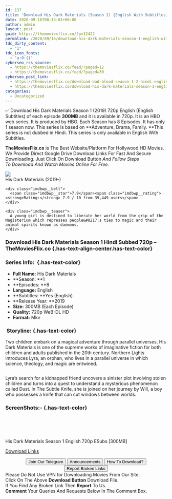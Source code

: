 ```yaml
---
id: 137
title: 'Download His Dark Materials (Season 1) {English With Subtitles} 720p WeB-HD [300MB]'
date: 2020-09-16T08:13:01+00:00
author: admin
layout: post
guid: https://themoviesflix.co/?p=12422
permalink: /2020/09/16/download-his-dark-materials-season-1-english-with-subtitles-720p-web-hd-300mb/
tdc_dirty_content:
  - "1"
tdc_icon_fonts:
  - 'a:0:{}'
cyberseo_rss_source:
  - https://themoviesflix.co/feed/?paged=12
  - https://themoviesflix.co/feed/?paged=30
cyberseo_post_link:
  - https://themoviesflix.co/download-bad-blood-season-1-2-hindi-english-720p-2/
  - https://themoviesflix.co/download-his-dark-materials-season-1-english-720p/
categories:
  - Uncategorized
---
```

✅ Download His Dark Materials Season 1 (2019)&nbsp;720p&nbsp;English (English Subtitles) of each episode&nbsp;**300MB**&nbsp;and it is available in&nbsp;720p. It is an HBO web&nbsp;series. It is produced by HBO. Each Season has 8 Episodes. It has only 1 season now. This series is based on&nbsp;**Adventure, Drama, Family.&nbsp;**This series is not dubbed in Hindi. This series is only available in English With Subtitles.

**TheMoviesFlix.co**&nbsp;is The Best Website/Platform For Hollywood HD Movies. We Provide Direct Google Drive Download Links For Fast And Secure Downloading. Just Click On Download Button&nbsp;_And Follow Steps To&nbsp;Download And Watch Movies Online For Free._

<div class="imdbwp imdbwp--movie dark">
  <div class="imdbwp__thumb">
    <a class="imdbwp__link" target="_blank" title="His Dark Materials" href="https://www.imdb.com/title/tt5607976/" rel="nofollow noopener noreferrer"><img class="imdbwp__img" src="https://m.media-amazon.com/images/M/MV5BYzA0NTM2MDEtNjYzNC00NWEzLWExOWYtODU0MDY0MDY1MWZkXkEyXkFqcGdeQXVyMTEyMjM2NDc2._V1_SX300.jpg" /></a>
  </div>
  
  <div class="imdbwp__content">
    <div class="imdbwp__header">
      <span class="imdbwp__title">His Dark Materials</span> (2019–)
    </div>
    
    <div class="imdbwp__belt">
      <span class="imdbwp__star">7.9</span><span class="imdbwp__rating"><strong>Rating:</strong> 7.9 / 10 from 39,449 users</span>
    </div>
    
    <div class="imdbwp__teaser">
      A young girl is destined to liberate her world from the grip of the Magisterium which represses people&#8217;s ties to magic and their animal spirits known as daemons.
    </div>
  </div>
</div>

### Download His Dark Materials Season 1 Hindi Subbed 720p – TheMoviesFlix.co {.has-text-align-center.has-text-color}

### Series Info:&nbsp; {.has-text-color}

  * **Full Name:**&nbsp;His Dark Materials
  * **Season:&nbsp;**1
  * **Episodes:&nbsp;**8
  * **Language:**&nbsp;English
  * **Subtitles:&nbsp;**Yes (English)
  * **Release Year:&nbsp;**2019
  * **Size:**&nbsp;300MB (Each Episode)
  * **Quality:**&nbsp;720p WeB-DL HD
  * **Format:**&nbsp;Mkv

### &nbsp;Storyline: {.has-text-color}

Two children embark on a magical adventure through parallel universes. His Dark Materials is one of the supreme works of imaginative fiction for both children and adults published in the 20th century. Northern Lights introduces Lyra, an orphan, who lives in a parallel universe in which science, theology, and magic are entwined.

<div class="wp-block-image">
  <figure class="aligncenter"><img src="https://i.imgur.com/u1rUpvV.jpg" alt /></figure>
</div>

Lyra’s search for a kidnapped friend uncovers a sinister plot involving stolen children and turns into a quest to understand a mysterious phenomenon called Dust. In The Subtle Knife, she is joined on her journey by Will, a boy who possesses a knife that can cut windows between worlds.

### ScreenShots:- {.has-text-color}

<div class="wp-block-image">
  <figure class="aligncenter"><img src="https://i.imgur.com/XQhY2bm.jpg" alt /></figure>
</div>

<div class="wp-block-image">
  <figure class="aligncenter"><img src="https://i.imgur.com/GMHqcdz.jpg" alt /></figure>
</div>

<div class="wp-block-image">
  <figure class="aligncenter"><img src="https://i.imgur.com/XsdHQfR.jpg" alt /></figure>
</div>

<div class="wp-block-image">
  <figure class="aligncenter"><img src="https://i.imgur.com/cVyILmI.jpg" alt /></figure>
</div>

<div class="wp-block-image">
  <figure class="aligncenter"><img src="https://i.imgur.com/J2w61WW.jpg" alt /></figure>
</div>

<p class="has-text-align-center has-text-color has-medium-font-size">
  His Dark Materials Season 1 English 720p ESubs [300MB]
</p>

<span class="mb-center maxbutton-3-center"><span class="maxbutton-3-container mb-container"><a class="maxbutton-3 maxbutton maxbutton-post-button" target="_blank" rel="nofollow noopener noreferrer" href="https://coinquint.com/a11056/"><span class="mb-text">Download Links</span></a></span></span>

<center>
</center>

<center>
  <a href="https://t.me/themoviesflixcom" target="_blank" data-wpel-link="external" rel="nofollow external noopener noreferrer"><button class="button button5">Join Our Telegram</button></a> <a href="https://themoviesflix.co/download-his-dark-materials-season-1-english-720p/#" target="_blank" data-wpel-link="external" rel="nofollow external noopener noreferrer"><button class="button button5">Announcements</button></a> <a href="https://themoviesflix.com/how-to-download/" target="_blank" data-wpel-link="external" rel="nofollow external noopener noreferrer"><button class="button button5">How To Download?</button></a> <a href="https://themoviesflix.co/download-his-dark-materials-season-1-english-720p/#" target="_blank" data-wpel-link="external" rel="nofollow external noopener noreferrer"><button class="button button5">Report Broken Links</button></a>
</center>

<div class="alert alert-danger">
  Please Do Not Use VPN for Downloading Movies From Our Site.
</div>

<div class="alert alert-success">
  Click On The Above <strong>Download Button</strong> Download File.
</div>

<div class="alert alert-warning">
  If You Find Any Broken Link Then <strong>Report</strong> To Us.
</div>

<div class="alert alert-info">
  <strong>Comment</strong> Your Queries And Requests Below In The Comment Box.
</div>